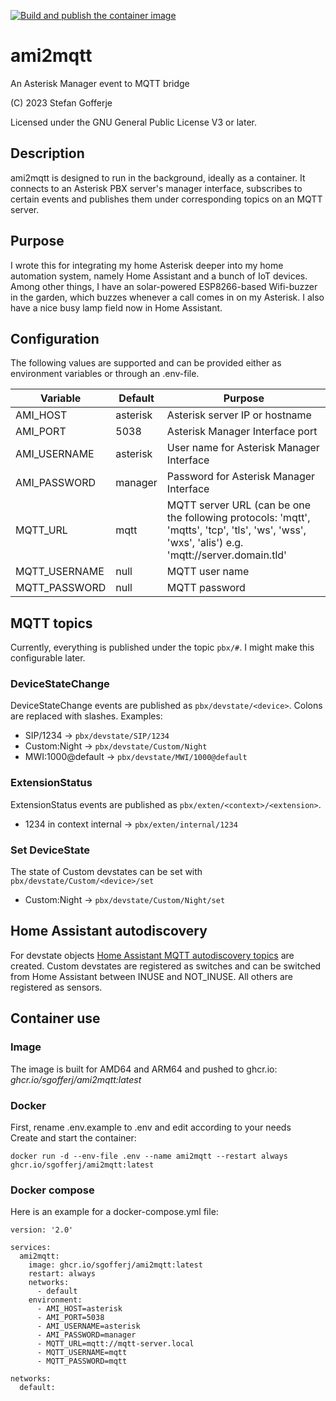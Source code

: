 [![Build and publish the container image](https://github.com/sgofferj/ami2mqtt/actions/workflows/actions.yml/badge.svg?branch=master)](https://github.com/sgofferj/ami2mqtt/actions/workflows/actions.yml)

# ami2mqtt
An Asterisk Manager event to MQTT bridge

(C) 2023 Stefan Gofferje

Licensed under the GNU General Public License V3 or later.

## Description
ami2mqtt is designed to run in the background, ideally as a container. It connects to an Asterisk PBX server's manager interface, subscribes to certain events and publishes them under corresponding topics on an MQTT server.

## Purpose
I wrote this for integrating my home Asterisk deeper into my home automation system, namely Home Assistant and a bunch of IoT devices. Among other things, I have an solar-powered ESP8266-based Wifi-buzzer in the garden, which buzzes whenever a call comes in on my Asterisk. I also have a nice busy lamp field now in Home Assistant.

## Configuration
The following values are supported and can be provided either as environment variables or through an .env-file.

| Variable | Default | Purpose |
|----------|---------|---------|
| AMI_HOST | asterisk | Asterisk server IP or hostname |
| AMI_PORT | 5038 | Asterisk Manager Interface port |
| AMI_USERNAME | asterisk | User name for Asterisk Manager Interface |
| AMI_PASSWORD | manager | Password for Asterisk Manager Interface |
| MQTT_URL | mqtt | MQTT server URL (can be one the following protocols: 'mqtt', 'mqtts', 'tcp', 'tls', 'ws', 'wss', 'wxs', 'alis') e.g. 'mqtt://server.domain.tld' |
| MQTT_USERNAME | null | MQTT user name
| MQTT_PASSWORD | null | MQTT password |

## MQTT topics
Currently, everything is published under the topic `pbx/#`. I might make this configurable later.
### DeviceStateChange
DeviceStateChange events are published as `pbx/devstate/<device>`. Colons are replaced with slashes.
Examples:
* SIP/1234 -> `pbx/devstate/SIP/1234`
* Custom:Night -> `pbx/devstate/Custom/Night`
* MWI:1000@default -> `pbx/devstate/MWI/1000@default`
### ExtensionStatus
ExtensionStatus events are published as `pbx/exten/<context>/<extension>`.
* 1234 in context internal -> `pbx/exten/internal/1234`
### Set DeviceState
The state of Custom devstates can be set with `pbx/devstate/Custom/<device>/set`
* Custom:Night -> `pbx/devstate/Custom/Night/set`

## Home Assistant autodiscovery
For devstate objects [Home Assistant MQTT autodiscovery topics](https://www.home-assistant.io/integrations/mqtt/#mqtt-discovery) are created. Custom devstates are registered as switches and can be switched from Home Assistant between INUSE and NOT_INUSE. All others are registered as sensors.

## Container use
### Image
The image is built for AMD64 and ARM64 and pushed to ghcr.io: *ghcr.io/sgofferj/ami2mqtt:latest*
### Docker
First, rename .env.example to .env and edit according to your needs \
Create and start the container:
```
docker run -d --env-file .env --name ami2mqtt --restart always ghcr.io/sgofferj/ami2mqtt:latest
```

### Docker compose
Here is an example for a docker-compose.yml file:
```
version: '2.0'

services:
  ami2mqtt:
    image: ghcr.io/sgofferj/ami2mqtt:latest
    restart: always
    networks:
      - default
    environment:
      - AMI_HOST=asterisk
      - AMI_PORT=5038
      - AMI_USERNAME=asterisk
      - AMI_PASSWORD=manager
      - MQTT_URL=mqtt://mqtt-server.local
      - MQTT_USERNAME=mqtt
      - MQTT_PASSWORD=mqtt

networks:
  default:
```